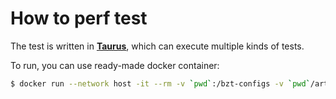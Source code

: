 # How to perf test

The test is written in **[Taurus](https://gettaurus.org/)**, which can execute multiple kinds of tests.

To run, you can use ready-made docker container:

```bash
$ docker run --network host -it --rm -v `pwd`:/bzt-configs -v `pwd`/artifacts:/tmp/artifacts blazemeter/taurus -sequential simple.yaml
```